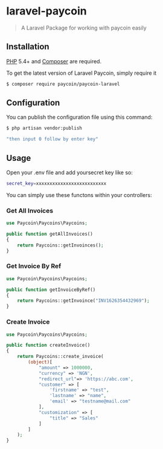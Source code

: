 # laravel-paycoin

> A Laravel Package for working with paycoin easily

## Installation

[PHP](https://php.net) 5.4+ and [Composer](https://getcomposer.org) are required.

To get the latest version of Laravel Paycoin, simply require it

```bash
$ composer require paycoin/paycoin-laravel
```

## Configuration

You can publish the configuration file using this command:

```bash
$ php artisan vendor:publish

"then input 0 follow by enter key"
```

## Usage
Open your .env file and add yoursecret key like so:

```bash
secret_key=xxxxxxxxxxxxxxxxxxxxxxxxxx
```

You can simply use these functons within your controllers: 

### Get All Invoices

```php
use Paycoin\Paycoins\Paycoins;

public function getAllInvoices()
{
    return Paycoins::getInvoinces();
}
```

### Get Invoice By Ref

```php
use Paycoin\Paycoins\Paycoins;

public function getInvoiceByRef()
{
    return Paycoins::getInvoince("INV1626354432969");
}
```

### Create Invoice

```php
use Paycoin\Paycoins\Paycoins;

public function createInvoice()
{
    return Paycoins::create_invoice(
        (object)[
            "amount" => 1000000,
            "currency" => 'NGN',
            "redirect_url"=> 'https://abc.com',
            "customer" => [
                'firstname' => "test",
                'lastname' => "name",
                'email' => "testname@mail.com"
            ],
            "customization" => [
                "title" => "Sales"
            ]
        ]
    );
}
```
